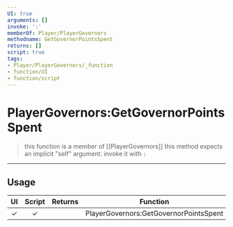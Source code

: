 ```yaml
---
UI: true
arguments: []
invoke: ':'
memberOf: Player/PlayerGovernors
methodname: GetGovernorPointsSpent
returns: []
script: true
tags:
- Player/PlayerGovernors/_function
- function/UI
- function/script
---
```

# PlayerGovernors:GetGovernorPointsSpent
> this function is a member of [[PlayerGovernors]]
> this method expects an implicit "self" argument. invoke it with `:`
-----
## Usage
|  UI | Script | Returns | Function | Arguments |
|:---:|:------:|-------:|:--------:|:---------|
|✓|✓||PlayerGovernors:GetGovernorPointsSpent||
